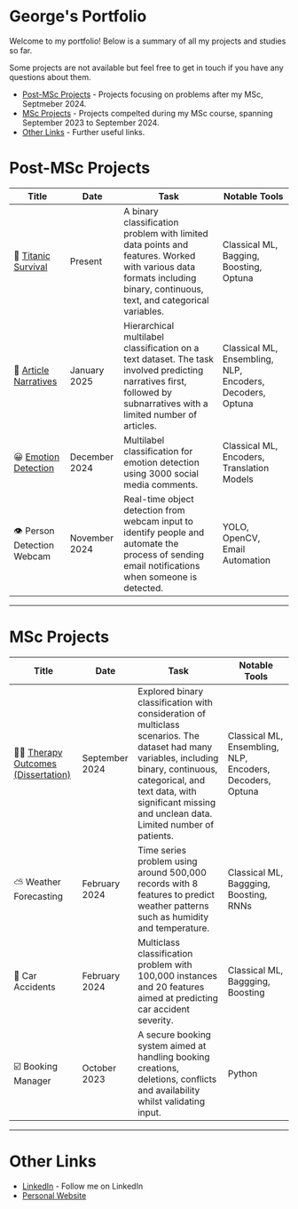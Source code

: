 # George's Portfolio

Welcome to my portfolio! Below is a summary of all my projects and studies so far. 

Some projects are not available but feel free to get in touch if you have any questions about them.

- [Post-MSc Projects](#post-msc-projects) - Projects focusing on problems after my MSc, Septmeber 2024.
- [MSc Projects](#msc-projects) - Projects compelted during my MSc course, spanning September 2023 to September 2024.
- [Other Links](#other-links) - Further useful links.

# Post-MSc Projects

| Title | Date | Task | Notable Tools | 
|---|---|---|---|
| 🚢 [Titanic Survival](https://github.com/georgesnape01/titanic-survival) | Present | A binary classification problem with limited data points and features. Worked with various data formats including binary, continuous, text, and categorical variables. | Classical ML, Bagging, Boosting, Optuna |
| 📰 [Article Narratives](https://github.com/georgesnape01/article-narratives) | January 2025 | Hierarchical multilabel classification on a text dataset. The task involved predicting narratives first, followed by subnarratives with a limited number of articles. | Classical ML, Ensembling, NLP, Encoders, Decoders, Optuna |
| 😀 [Emotion Detection](https://github.com/georgesnape01/emotion-detection) | December 2024 | Multilabel classification for emotion detection using 3000 social media comments. | Classical ML, Encoders, Translation Models |
| 👁 Person Detection Webcam | November 2024 | Real-time object detection from webcam input to identify people and automate the process of sending email notifications when someone is detected. | YOLO, OpenCV, Email Automation |

***

# MSc Projects

| Title | Date | Task | Notable Tools | 
|---|---|---|---|
| 🧑‍🦲 [Therapy Outcomes (Dissertation)](https://github.com/georgesnape01/therapy-outcomes) | September 2024 | Explored binary classification with consideration of multiclass scenarios. The dataset had many variables, including binary, continuous, categorical, and text data, with significant missing and unclean data. Limited number of patients. | Classical ML, Ensembling, NLP, Encoders, Decoders, Optuna |
| ⛅ Weather Forecasting | February 2024 | Time series problem using around 500,000 records with 8 features to predict weather patterns such as humidity and temperature. | Classical ML, Baggging, Boosting, RNNs |
| 🚗 Car Accidents | February 2024 | Multiclass classification problem with 100,000 instances and 20 features aimed at predicting car accident severity. | Classical ML, Baggging, Boosting |
| ☑️ Booking Manager | October 2023 | A secure booking system aimed at handling booking creations, deletions, conflicts and availability whilst validating input. | Python |

***

# Other Links

- [LinkedIn](https://www.linkedin.com/in/george-a-snape/) - Follow me on LinkedIn
- [Personal Website](https://georgesnape01.github.io./portfolio-website)
